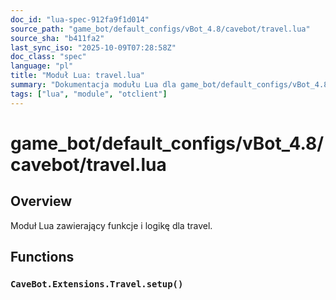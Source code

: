 ```yaml
---
doc_id: "lua-spec-912fa9f1d014"
source_path: "game_bot/default_configs/vBot_4.8/cavebot/travel.lua"
source_sha: "b411fa2"
last_sync_iso: "2025-10-09T07:28:58Z"
doc_class: "spec"
language: "pl"
title: "Moduł Lua: travel.lua"
summary: "Dokumentacja modułu Lua dla game_bot/default_configs/vBot_4.8/cavebot/travel.lua"
tags: ["lua", "module", "otclient"]
---
```


# game_bot/default_configs/vBot_4.8/cavebot/travel.lua

## Overview

Moduł Lua zawierający funkcje i logikę dla travel.

## Functions

### `CaveBot.Extensions.Travel.setup()`
